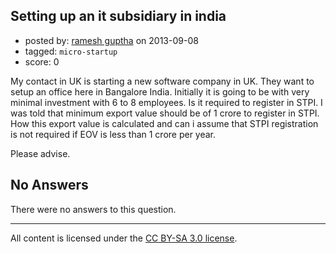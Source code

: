 ## Setting up an it subsidiary in india

- posted by: [ramesh guptha](https://stackexchange.com/users/-1/27768-ramesh-guptha) on 2013-09-08
- tagged: `micro-startup`
- score: 0

My contact in UK is starting a new software company in UK.  They want to setup an office here in Bangalore India.  Initially it is going to be with very minimal investment with 6 to 8 employees.  Is it required to register in STPI.  I was told that minimum export value should be of 1 crore to register in STPI.  How this export value is calculated and can i assume that STPI registration is not required if EOV is less than 1 crore per year.

Please advise.



## No Answers

There were no answers to this question.


---

All content is licensed under the [CC BY-SA 3.0 license](https://creativecommons.org/licenses/by-sa/3.0/).
